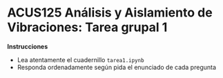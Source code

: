 # ACUS125 Análisis y Aislamiento de Vibraciones: Tarea grupal 1

**Instrucciones**

- Lea atentamente el cuadernillo `tarea1.ipynb`
- Responda ordenadamente según pida el enunciado de cada pregunta
